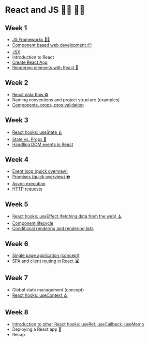 # React and JS 👩‍🚀 👨‍🚀

## Week 1

- [JS Frameworks 👨‍🎨](https://medium.com/javascript-scene/top-javascript-frameworks-and-topics-to-learn-in-2020-and-the-new-decade-ced6e9d812f9)
- [Component based web development 📦](https://www.droptica.com/blog/component-based-design/)
- [JSX](https://reactjs.org/docs/introducing-jsx.html)
- Introduction to React
- [Create React App](https://create-react-app.dev/docs/getting-started/)
- [Rendering elements with React 📝](https://reactjs.org/docs/rendering-elements.html)

## Week 2

- [React data flow ♻️](https://flaviocopes.com/react-unidirectional-data-flow/)
- Naming conventions and project structure (examples)
- [Components, props, prop validation](https://reactjs.org/docs/components-and-props.html)

## Week 3

- [React hooks: useState 🪝](https://reactjs.org/docs/hooks-reference.html#usestate)
- [State vs. Props 🥊](https://reactjs.org/docs/faq-state.html#what-is-the-difference-between-state-and-props)
- [Handling DOM events in React](https://reactjs.org/docs/handling-events.html)

## Week 4

- [Event loop (quick overview)](https://flaviocopes.com/javascript-event-loop/)
- [Promises (quick overview) ☎️](https://flaviocopes.com/javascript-promises/)
- [Async execution](https://flaviocopes.com/javascript-async-await/)
- [HTTP requests](https://www.robinwieruch.de/web-applications)

## Week 5

- [React hooks: useEffect (fetching data from the web) 🪝](https://www.robinwieruch.de/react-hooks-fetch-data)
- [Component lifecycle](https://reactjs.org/docs/state-and-lifecycle.html)
- [Conditional rendering and rendering lists](https://reactjs.org/docs/conditional-rendering.html)

## Week 6

- [Single page application (concept)](https://medium.com/@NeotericEU/single-page-application-vs-multiple-page-application-2591588efe58)
- [SPA and client routing in React 🛣](https://medium.com/the-andela-way/understanding-the-fundamentals-of-routing-in-react-b29f806b157e)

## Week 7

- Global state management (concept)
- [React hooks: useContext 🪝](https://reactjs.org/docs/hooks-reference.html#usecontext)

## Week 8

- [Introduction to other React hooks: useRef, useCallback, useMemo](https://reactjs.org/docs/hooks-reference.html)
- Deploying a React app 🚀
- Recap
